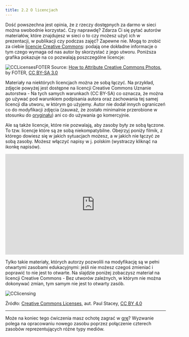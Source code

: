 ```yaml
---
title: 2.2 O licencjach
---
```


Dość powszechna jest opinia, że z rzeczy dostępnych za darmo w sieci można swobodnie korzystać. Czy naprawdę? Zdarza Ci się pytać autorów materiałów, które znajdujesz w sieci o to czy możesz użyć ich w prezentacji, w publikacji czy podczas zajęć? Zapewne nie. Mogą to zrobić za ciebie [licencje Creative Commons][1]: podają one dokładne informacje o tym czego wymaga od nas autor by skorzystać z jego utworu. Poniższa grafika pokazuje na co pozwalają poszczególne licencje:

![CCLicensesFOTER][2]
Source: [How to Attribute Creative Commons Photos][3], by FOTER, [CC BY-SA 3.0][4]

Materiały na niektórych licencjach można ze sobą łączyć. Na przykład, zdjęcie powyżej jest dostępne na licencji Creative Commons Uznanie autorstwa - Na tych samych warunkach (CC BY-SA) co oznacza, że można go używać pod warunkiem podpisania autora oraz zachowania tej samej licencji dla utworu, w którym go użyjemy. Autor nie dodał innych ograniczeń co do modyfikacji zdjęcia (zauważ, że zostało minimalnie przerobione w stosunku do [oryginału][5]) ani co do używania go komercyjnie.


Ale są także licencje, które nie pozwalają, aby zasoby były ze sobą łączone. To tzw. licencje które są ze sobą niekompatybilne. Obejrzyj poniży filmik, z którego dowiesz się w jakich sytuacjach możesz, a w jakich nie łączyć ze sobą zasoby. Możesz włączyć napisy w j. polskim (wystraczy kliknąć na ikonkę napisów). 

<iframe width="560" height="315" src="https://www.youtube.com/embed/1-EeY87oWPg" frameborder="0" allowfullscreen></iframe>

Tylko takie materiały, których autorzy pozwolili na modyfikację są w pełni otwartymi zasobami edukacyjnymi: jeśli nie możesz czegoś zmieniać i poprawić to nie jest to otwarte. Na slajdzie poniżej zobaczysz materiał na licencji Creative Commons - Bez utworów zależnych, w którym nie można dokonywać zmian, tym samym nie jest to otwarty zasób.

![CClicensing][6]

Źródło: [Creative Commons Licenses][7], aut. Paul Stacey, [CC BY 4.0][8]


----------


Może na koniec tego ćwiczenia masz ochotę zagrać w [grę][9]? Wyzwanie polega na opracowaniu nowego zasobu poprzez połączenie czterech zasobów reprezentujących różne typy mediów.


  [1]: https://creativecommons.pl/poznaj-licencje-creative-commons/
  [2]: http://s4.postimg.org/u7003fenx/Licenses.png
  [3]: http://foter.com/blog/how-to-attribute-creative-commons-photos/
  [4]: https://creativecommons.org/licenses/by-sa/3.0/
  [5]: http://foter.com/blog/how-to-attribute-creative-commons-photos/
  [6]: http://s21.postimg.org/qymuajt5z/CCLicensing.png
  [7]: http://www.slideshare.net/Paul_Stacey/bccampus-open-textbook-workshop
  [8]: https://creativecommons.org/licenses/by/4.0/
  [9]: http://indstudy1.org/univ/355460515034/Flash/Lesson2/PracticeVersion.html
